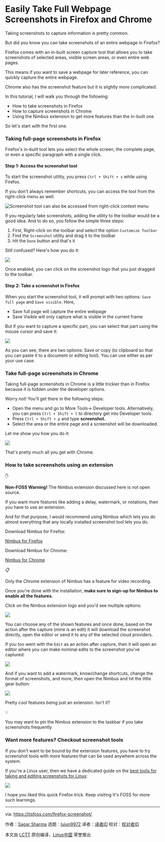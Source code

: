 [#]: subject: "Easily Take Full Webpage Screenshots in Firefox and Chrome"
[#]: via: "https://itsfoss.com/firefox-screenshot/"
[#]: author: "Sagar Sharma https://itsfoss.com/author/sagar/"
[#]: collector: "lujun9972"
[#]: translator: "geekpi"
[#]: reviewer: " "
[#]: publisher: " "
[#]: url: " "

Easily Take Full Webpage Screenshots in Firefox and Chrome
======

Taking screenshots to capture information is pretty common.

But did you know you can take screenshots of an entire webpage in Firefox?

Firefox comes with an in-built screen capture tool that allows you to take screenshots of selected areas, visible screen areas, or even entire web pages.

This means if you want to save a webpage for later reference, you can quickly capture the entire webpage.

Chrome also has the screenshot feature but it is slightly more complicated.

In this tutorial, I will walk you through the following:

  * How to take screenshots in Firefox
  * How to capture screenshots in Chrome
  * Using the Nimbus extension to get more features than the in-built one



So let's start with the first one.

### Taking full-page screenshots in Firefox

Firefox's in-built tool lets you select the whole screen, the complete page, or even a specific paragraph with a single click.

#### Step 1: Access the screenshot tool

To start the screenshot utility, you press `Ctrl + Shift + s` while using Firefox.

If you don't always remember shortcuts, you can access the tool from the right-click menu as well.

![Screenshot tool can also be accessed from right-click context menu][1]

If you regularly take screenshots, adding the utility to the toolbar would be a good idea. And to do so, you follow the simple three steps:

  1. First, Right-click on the toolbar and select the option `Customize Toolbar`
  2. Find the `Screenshot` utility and drag it to the toolbar
  3. Hit the `Done` button and that's it



Still confused? Here's how you do it:

![][2]

Once enabled, you can click on the screenshot logo that you just dragged to the toolbar.

#### Step 2: Take a screenshot in Firefox

When you start the screenshot tool, it will prompt with two options: `Save full page` and `Save visible`. Here,

  * Save full page will capture the entire webpage
  * Save Visible will only capture what is visible in the current frame



But if you want to capture a specific part, you can select that part using the mouse cursor and save it:

![][3]

As you can see, there are two options: Save or copy (to clipboard so that you can paste it to a document or editing tool). You can use either as per your use case.

### Take full-page screenshots in Chrome

Taking full-page screenshots in Chrome is a little trickier than in Firefox because it is hidden under the developer options.

Worry not! You'll get there in the following steps:

  * Open the menu and go to More Tools-> Developer tools. Alternatively, you can press `Ctrl + Shift + l` to directory get into Developer tools.
  * Press `Ctrl + Shift + p` and type **screenshot.**
  * Select the area or the entire page and a screenshot will be downloaded.



Let me show you how you do it:

![][4]

That's pretty much all you get with Chrome.

### How to take screenshots using an extension

✋

****Non-FOSS Warning!**** The Nimbus extension discussed here is not open source.

If you want more features like adding a delay, watermark, or notations, then you have to use an extension.

And for that purpose, I would recommend using Nimbus which lets you do almost everything that any locally installed screenshot tool lets you do.

Download Nimbus for Firefox:

[Nimbus for Firefox][5]

Download Nimbus for Chrome:

[Nimbus for Chrome][6]

📋

Only the Chrome extension of Nimbus has a feature for video recording.

Once you're done with the installation, **make sure to sign-up for Nimbus to enable all the features.**

Click on the Nimbus extension logo and you'd see multiple options:

![][7]

You can choose any of the shown features and once done, based on the action after the capture (mine is an edit) it will download the screenshot directly, open the editor or send it to any of the selected cloud providers.

If you too went with the `Edit` as an action after capture, then it will open an editor where you can make nominal edits to the screenshot you've captured:

![][8]

And if you want to add a watermark, know/change shortcuts, change the format of screenshots, and more, then open the Nimbus and hit the little gear button:

![][9]

Pretty cool features being just an extension. Isn't it?

💡

You may want to pin the Nimbus extension to the taskbar if you take screenshots frequently

### Want more features? Checkout screenshot tools

If you don't want to be bound by the extension features, you have to try screenshot tools with more features that can be used anywhere across the system.

If you're a Linux user, then we have a dedicated guide on the [best tools for taking and editing screenshots for Linux][10]:

![][11]

I hope you liked this quick Firefox trick. Keep visiting It's FOSS for more such learnings.

--------------------------------------------------------------------------------

via: https://itsfoss.com/firefox-screenshot/

作者：[Sagar Sharma][a]
选题：[lujun9972][b]
译者：[译者ID](https://github.com/译者ID)
校对：[校对者ID](https://github.com/校对者ID)

本文由 [LCTT](https://github.com/LCTT/TranslateProject) 原创编译，[Linux中国](https://linux.cn/) 荣誉推出

[a]: https://itsfoss.com/author/sagar/
[b]: https://github.com/lujun9972
[1]: https://itsfoss.com/content/images/2023/08/take-screenshot-firefox.png
[2]: https://itsfoss.com/content/images/2023/08/Add-screenshot-feature-to-Firefox-browser-1.gif
[3]: https://itsfoss.com/content/images/2023/08/Capture-specific-part-of-webpage-to-screenshot-in-Firefox.gif
[4]: https://itsfoss.com/content/images/2023/08/Take-screenshots-in-Google-chrome-without-any-extension-2-.gif
[5]: https://addons.mozilla.org/en-US/firefox/addon/nimbus-screenshot/?utm_source=addons.mozilla.org&utm_medium=referral&utm_content=search
[6]: https://chrome.google.com/webstore/detail/nimbus-screenshot-screen/bpconcjcammlapcogcnnelfmaeghhagj?ref=itsfoss.com
[7]: https://itsfoss.com/content/images/2023/08/Use-nimbus-extension-to-take-full-screen-screenshots-in-chrome-and-firefox.png
[8]: https://itsfoss.com/content/images/2023/08/Edit-screenshots-captured-in-Firefox-and-Chrome.png
[9]: https://itsfoss.com/content/images/2023/08/Additional-settings-of-Nimbus.png
[10]: https://itsfoss.com/take-screenshot-linux/
[11]: https://itsfoss.com/content/images/size/w256h256/2022/12/android-chrome-192x192.png
